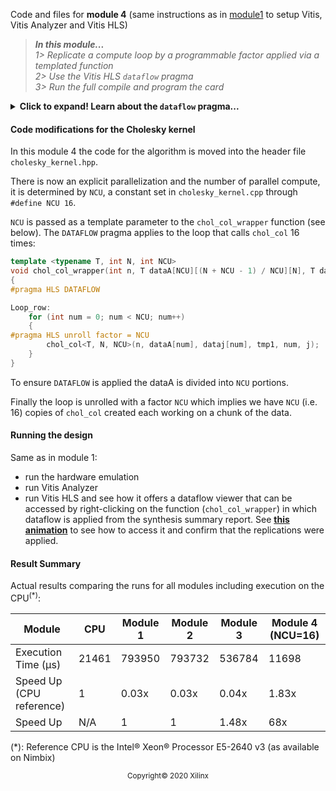 Code and files for **module 4** (same instructions as in [module1](../module1_baseline) to setup Vitis, Vitis Analyzer and Vitis HLS)

> **_In this module..._**  
_1> Replicate a compute loop by a programmable factor applied via a templated function_  
_2> Use the Vitis HLS `dataflow` pragma_  
_3> Run the full compile and program the card_

<details>
  <summary><b>Click to expand! Learn about the <code>dataflow</code> pragma...</b></summary>

The <code>DATAFLOW</code> pragma enables task-level pipelining, allowing functions and loops to overlap in their operation, increasing the concurrency of the register transfer level (RTL) implementation, and increasing the overall throughput of the design.

All operations are performed sequentially in a C description. In the absence of any directives that limit resources (such as pragma HLS allocation), the Vivado High-Level Synthesis (HLS) tool seeks to minimize latency and improve concurrency. However, data dependencies can limit this. For example, functions or loops that access arrays must finish all read/write accesses to the arrays before they complete. This prevents the next function or loop that consumes the data from starting operation. The <code>DATAFLOW</code> optimization enables the operations in a function or loop to start operation before the previous function or loop completes all its operations.

When the <code>DATAFLOW</code> pragma is specified, the HLS tool analyzes the data flow between sequential functions or loops and creates channels (based on ping pong RAMs or FIFOs) that allow consumer functions or loops to start operation before the producer functions or loops have completed. This allows functions or loops to operate in parallel, which decreases latency and improves the throughput of the RTL.

If no initiation interval (number of cycles between the start of one function or loop and the next) is specified, the HLS tool attempts to minimize the initiation interval and start operation as soon as data is available.

TIP: The config_dataflow command specifies the default memory channel and FIFO depth used in <code>dataflow</code> optimization. Refer to the config_dataflow command in the Vivado Design Suite User Guide: High-Level Synthesis (UG902) for more information.
For the <code>DATAFLOW</code> optimization to work, the data must flow through the design from one task to the next. The following coding styles prevent the HLS tool from performing the <code>DATAFLOW</code> optimization:

   + Single-producer-consumer violations
   + Bypassing tasks
   + Feedback between tasks
   + Conditional execution of tasks
   + Loops with multiple exit conditions

**IMPORTANT**: If any of these coding styles are present, the HLS tool issues a message and does not perform <code>DATAFLOW</code> optimization.

You can use the <code>STABLE</code> pragma to mark variables within <code>DATAFLOW</code> regions to be stable to avoid concurrent read or write of variables.

Finally, the <code>DATAFLOW</code> optimization has no hierarchical implementation. If a sub-function or loop contains additional tasks that might benefit from the optimization, you must apply the optimization to the loop, the sub-function, or inline the sub-function.

**Syntax**

Place the pragma in the C source within the boundaries of the region, function, or loop.

```cpp
#pragma HLS DATAFLOW
```

**Example**

Specifies <code>DATAFLOW</code> optimization within the loop wr_loop_j.

```cpp
wr_loop_j: for (int j = 0; j < TILE_PER_ROW; ++j) {
#pragma HLS DATAFLOW
   wr_buf_loop_m: for (int m = 0; m < HEIGHT; ++m) {
      wr_buf_loop_n: for (int n = 0; n < WIDTH; ++n) {
      #pragma HLS PIPELINE
      // should burst WIDTH in WORD beat
         outFifo >> tile[m][n];
      }
   }
   wr_loop_m: for (int m = 0; m < HEIGHT; ++m) {
      wr_loop_n: for (int n = 0; n < WIDTH; ++n) {
      #pragma HLS PIPELINE
         outx[HEIGHT*TILE_PER_ROW*WIDTH*i+TILE_PER_ROW*WIDTH*m+WIDTH*j+n] = tile[m][n];
      }
   }
}
```

</details>


#### Code modifications for the Cholesky kernel

In this module 4 the code for the algorithm is moved into the header file <code>cholesky_kernel.hpp</code>.

There is now an explicit parallelization and the number of parallel compute, it is determined by `NCU`, a constant set in `cholesky_kernel.cpp` through `#define NCU 16`.

`NCU` is passed as a template parameter to the `chol_col_wrapper` function (see below).  The `DATAFLOW` pragma applies to the loop that calls `chol_col` 16 times:

```cpp
template <typename T, int N, int NCU>
void chol_col_wrapper(int n, T dataA[NCU][(N + NCU - 1) / NCU][N], T dataj[NCU][N], T tmp1, int j)
{
#pragma HLS DATAFLOW

Loop_row:
    for (int num = 0; num < NCU; num++)
    {
#pragma HLS unroll factor = NCU
        chol_col<T, N, NCU>(n, dataA[num], dataj[num], tmp1, num, j);
    }
}
```

To ensure `DATAFLOW` is applied the dataA is divided into `NCU` portions.

Finally the loop is unrolled with a factor `NCU` which implies we have `NCU` (i.e. 16) copies of `chol_col` created each working on a chunk of the data.

#### Running the design

Same as in module 1:
+ run the hardware emulation
+ run Vitis Analyzer
+ run Vitis HLS and see how it offers a dataflow viewer that can be accessed by right-clicking on the function (<code>chol_col_wrapper</code>) in which dataflow is applied from the synthesis summary report. See [**this animation**](../images/HLS_dataflow_anim.gif) to see how to access it and confirm that the replications were applied.

#### Result Summary

Actual results comparing the runs for all modules including execution on the CPU<sup>(*)</sup>:

| Module | CPU | Module 1 | Module 2 | Module 3 | Module 4 (NCU=16) |
| ------ | --- | -------- | -------- | -------- | -------- |
| Execution Time (µs) | 21461 | 793950 | 793732 | 536784 | 11698 |
| Speed Up (CPU reference) | 1 | 0.03x | 0.03x | 0.04x | 1.83x|
| Speed Up | N/A | 1 | 1 | 1.48x | 68x |

(*): Reference CPU is the Intel® Xeon® Processor E5-2640 v3 (as available on Nimbix)

<p align="center"><sup>Copyright&copy; 2020 Xilinx</sup></p>
